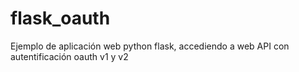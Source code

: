 # flask_oauth
Ejemplo de aplicación web python flask, accediendo a web API con autentificación oauth v1 y v2
